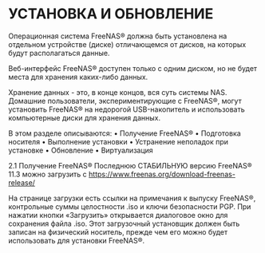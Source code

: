 # УСТАНОВКА И ОБНОВЛЕНИЕ

Операционная система FreeNAS® должна быть установлена на отдельном устройстве (диске) отличающемся от дисков, на которых будут располагаться данные.

Веб-интерфейс FreeNAS® доступен только с одним диском, но не будет места для хранения каких-либо данных.

Хранение данных - это, в конце концов, вся суть системы NAS. Домашние пользователи, экспериментирующие с FreeNAS®, могут установить FreeNAS® на недорогой USB-накопитель и использовать компьютерные диски для хранения данных.


В этом разделе описываются:
• Получение FreeNAS®
• Подготовка носителя
• Выполнение установки
• Устранение неполадок при установке
• Обновление
• Виртуализация

2.1 Получение FreeNAS®
Последнюю СТАБИЛЬНУЮ версию FreeNAS® 11.3 можно загрузить с https://www.freenas.org/download-freenas-release/

На странице загрузки есть ссылки на примечания к выпуску FreeNAS®, контрольные суммы целостности .iso и ключи безопасности PGP.
При нажатии кнопки «Загрузить» открывается диалоговое окно для сохранения файла .iso. Этот загрузочный установщик должен быть записан на физический носитель, прежде чем его можно будет использовать для установки FreeNAS®.
